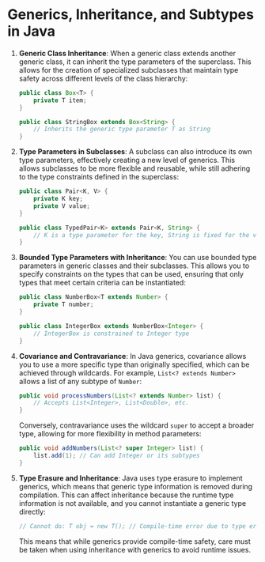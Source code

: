 
# Generics, Inheritance, and Subtypes in Java

1. **Generic Class Inheritance**: When a generic class extends another generic class, it can inherit the type parameters of the superclass. This allows for the creation of specialized subclasses that maintain type safety across different levels of the class hierarchy:
   ```java
   public class Box<T> {
       private T item;
   }

   public class StringBox extends Box<String> {
       // Inherits the generic type parameter T as String
   }
   ```

2. **Type Parameters in Subclasses**: A subclass can also introduce its own type parameters, effectively creating a new level of generics. This allows subclasses to be more flexible and reusable, while still adhering to the type constraints defined in the superclass:
   ```java
   public class Pair<K, V> {
       private K key;
       private V value;
   }

   public class TypedPair<K> extends Pair<K, String> {
       // K is a type parameter for the key, String is fixed for the value
   }
   ```

3. **Bounded Type Parameters with Inheritance**: You can use bounded type parameters in generic classes and their subclasses. This allows you to specify constraints on the types that can be used, ensuring that only types that meet certain criteria can be instantiated:
   ```java
   public class NumberBox<T extends Number> {
       private T number;
   }

   public class IntegerBox extends NumberBox<Integer> {
       // IntegerBox is constrained to Integer type
   }
   ```

4. **Covariance and Contravariance**: In Java generics, covariance allows you to use a more specific type than originally specified, which can be achieved through wildcards. For example, `List<? extends Number>` allows a list of any subtype of `Number`:
   ```java
   public void processNumbers(List<? extends Number> list) {
       // Accepts List<Integer>, List<Double>, etc.
   }
   ```
   Conversely, contravariance uses the wildcard `super` to accept a broader type, allowing for more flexibility in method parameters:
   ```java
   public void addNumbers(List<? super Integer> list) {
       list.add(1); // Can add Integer or its subtypes
   }
   ```

5. **Type Erasure and Inheritance**: Java uses type erasure to implement generics, which means that generic type information is removed during compilation. This can affect inheritance because the runtime type information is not available, and you cannot instantiate a generic type directly:
   ```java
   // Cannot do: T obj = new T(); // Compile-time error due to type erasure
   ```
   This means that while generics provide compile-time safety, care must be taken when using inheritance with generics to avoid runtime issues.
